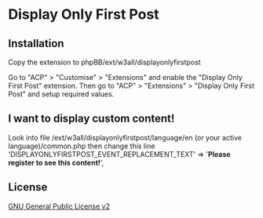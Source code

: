 # Display Only First Post

## Installation

Copy the extension to phpBB/ext/w3all/displayonlyfirstpost

Go to "ACP" > "Customise" > "Extensions" and enable the "Display Only First Post" extension.
Then go to "ACP" > "Extensions" > "Display Only First Post" and setup required values.


## I want to display custom content!
Look into file
   /ext/w3all/displayonlyfirstpost/language/en (or your active language)/common.php
then change this line
   'DISPLAYONLYFIRSTPOST_EVENT_REPLACEMENT_TEXT'   => '<b>Please register to see this content!</b>',


## License

[GNU General Public License v2](license.txt)

